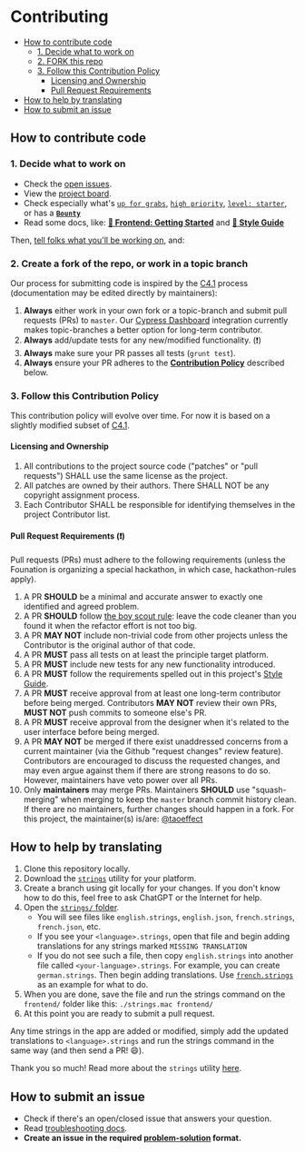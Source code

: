 # Contributing

- [How to contribute code](#how-to-contribute-code)
    - [1. Decide what to work on](#1-decide-what-to-work-on)
    - [2. FORK this repo](#2-fork-this-repo)
    - [3. Follow this Contribution Policy](#3-follow-this-contribution-policy)
        - [Licensing and Ownership](#licensing-and-ownership)
        - [Pull Request Requirements](#pull-request-requirements)
- [How to help by translating](#how-to-help-by-translating)
- [How to submit an issue](#how-to-submit-an-issue)

## How to contribute code

### 1. Decide what to work on

- Check the [open issues](https://github.com/okTurtles/group-income/issues).
- View the [project board](https://github.com/okTurtles/group-income/projects).
- Check especially what's [`up for grabs`](../../labels/Note%3AUp-for-grabs), [`high priority`](../../labels/Priority%3AHigh), [`level: starter`](../../labels/Level%3AStarter), or has a **[`Bounty`](https://github.com/okTurtles/group-income/issues?q=is%3Aopen+is%3Aissue+label%3ANote%3ABounty)**
- Read some docs, like: __[:book: Frontend: Getting Started](docs/Getting-Started-frontend.md)__ and  __[:book: Style Guide](docs/Style-Guide.md)__

Then, [tell folks what you'll be working on](https://join.slack.com/t/okturtles/shared_invite/zt-10jmpfgxj-tXQ1MKW7t8qqdyY6fB7uyQ), and:

### 2. Create a fork of the repo, or work in a topic branch

Our process for submitting code is inspired by the [C4.1](http://hintjens.com/blog:93) process (documentation may be edited directly by maintainers):

1. **Always** either work in your own fork or a topic-branch and submit pull requests (PRs) to `master`. Our [Cypress Dashboard](https://dashboard.cypress.io/) integration currently makes topic-branches a better option for long-term contributor.
2. **Always** add/update tests for any new/modified functionality. (:exclamation:)
3. **Always** make sure your PR passes all tests (`grunt test`).
4. **Always** ensure your PR adheres to the **[Contribution Policy](#contribution-policy)** described below.

### 3. Follow this Contribution Policy

This contribution policy will evolve over time. For now it is based on a slightly modified subset of [C4.1](https://rfc.zeromq.org/spec:42/C4/).

#### Licensing and Ownership

1. All contributions to the project source code ("patches" or "pull requests") SHALL use the same license as the project.
2. All patches are owned by their authors. There SHALL NOT be any copyright assignment process.
3. Each Contributor SHALL be responsible for identifying themselves in the project Contributor list.

#### Pull Request Requirements (❗️)

Pull requests (PRs) must adhere to the following requirements (unless the Founation is organizing a special hackathon, in which case, hackathon-rules apply).

1. A PR **SHOULD** be a minimal and accurate answer to exactly one identified and agreed problem.
2. A PR **SHOULD** follow [the boy scout rule](https://github.com/okTurtles/group-income/issues/383#issuecomment-383381863): leave the code cleaner than you found it when the refactor effort is not too big.
3. A PR **MAY NOT** include non-trivial code from other projects unless the Contributor is the original author of that code.
4. A PR **MUST** pass all tests on at least the principle target platform.
5. A PR **MUST** include new tests for any new functionality introduced.
6. A PR **MUST** follow the requirements spelled out in this project's [Style Guide](docs/Style-Guide.md).
7. A PR **MUST** receive approval from at least one long-term contributor before being merged. Contributors **MAY NOT** review their own PRs, **MUST NOT** push commits to someone else's PR.
8. A PR **MUST** receive approval from the designer when it's related to the user interface before being merged.
9. A PR **MAY NOT** be merged if there exist unaddressed concerns from a current maintainer (via the Github "request changes" review feature). Contributors are encouraged to discuss the requested changes, and may even argue against them if there are strong reasons to do so. However, maintainers have veto power over all PRs.
10. Only **maintainers** may merge PRs. Maintainers **SHOULD** use "squash-merging" when merging to keep the `master` branch commit history clean. If there are no maintainers, further changes should happen in a fork. For this project, the maintainer(s) is/are: [@taoeffect](https://github.com/taoeffect)

## How to help by translating

1. Clone this repository locally.
2. Download the [`strings`](https://github.com/okTurtles/strings/releases) utility for your platform.
3. Create a branch using git locally for your changes. If you don't know how to do this, feel free to ask ChatGPT or the Internet for help.
4. Open the [`strings/` folder](https://github.com/okTurtles/group-income/tree/master/strings).
    - You will see files like `english.strings`, `english.json`, `french.strings`, `french.json`, etc.
    - If you see your `<language>.strings`, open that file and begin adding translations for any strings marked `MISSING TRANSLATION`
    - If you do not see such a file, then copy `english.strings` into another file called `<your-language>.strings`. For example, you can create `german.strings`. Then begin adding translations. Use [`french.strings`](https://github.com/okTurtles/group-income/blob/master/strings/french.strings) as an example for what to do.
5. When you are done, save the file and run the strings command on the `frontend/` folder like this: `./strings.mac frontend/`
6. At this point you are ready to submit a pull request.

Any time strings in the app are added or modified, simply add the updated translations to `<language>.strings` and run the strings command in the same way (and then send a PR! 😄).

Thank you so much! Read more about the `strings` utility [here](https://github.com/okTurtles/strings/blob/master/README.md#help-translate-a-language).

## How to submit an issue

- Check if there's an open/closed issue that answers your question.
- Read [troubleshooting docs](docs/Troubleshooting.md).
- **Create an issue in the required [problem-solution](ISSUE_TEMPLATE.md) format.**
